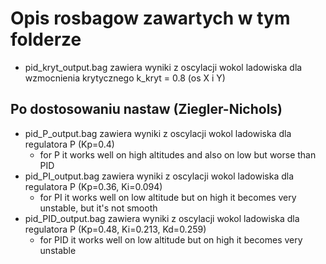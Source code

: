 # Opis rosbagow zawartych w tym folderze

* pid_kryt_output.bag zawiera wyniki z oscylacji wokol ladowiska dla wzmocnienia krytycznego k_kryt = 0.8 (os X i Y)

## Po dostosowaniu nastaw (Ziegler-Nichols)

* pid_P_output.bag zawiera wyniki z oscylacji wokol ladowiska dla regulatora P (Kp=0.4)
	- for P it works well on high altitudes and also on low but worse than PID
* pid_PI_output.bag zawiera wyniki z oscylacji wokol ladowiska dla regulatora P (Kp=0.36, Ki=0.094)
	- for PI it works well on low altitude but on high it becomes very unstable, but it's not smooth
* pid_PID_output.bag zawiera wyniki z oscylacji wokol ladowiska dla regulatora P (Kp=0.48, Ki=0.213, Kd=0.259)
	- for PID it works well on low altitude but on high it becomes very unstable 
